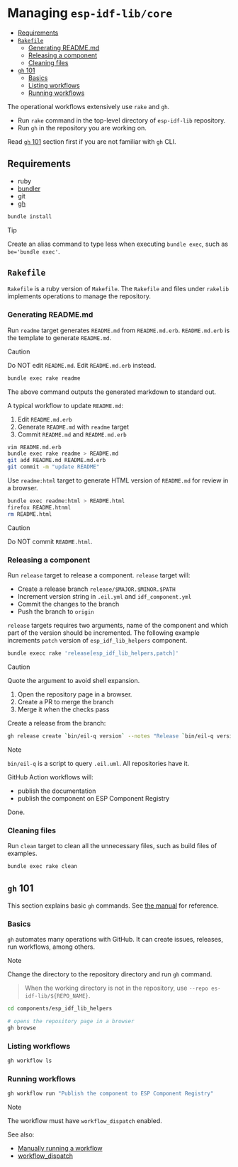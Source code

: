 # Managing `esp-idf-lib/core`

<!-- vim-markdown-toc GFM -->

* [Requirements](#requirements)
* [`Rakefile`](#rakefile)
    * [Generating README.md](#generating-readmemd)
    * [Releasing a component](#releasing-a-component)
    * [Cleaning files](#cleaning-files)
* [`gh` 101](#gh-101)
    * [Basics](#basics)
    * [Listing workflows](#listing-workflows)
    * [Running workflows](#running-workflows)

<!-- vim-markdown-toc -->

The operational workflows extensively use `rake` and `gh`.

* Run `rake` command in the top-level directory of `esp-idf-lib` repository.
* Run `gh` in the repository you are working on.

Read [`gh` 101](#gh-101) section first if you are not familiar with `gh` CLI.

## Requirements

* ruby
* [bundler](https://bundler.io/)
* git
* [gh](https://cli.github.com/)

```sh
bundle install
```

> [!TIP]
> Create an alias command to type less when executing `bundle exec`, such as
> `be='bundle exec'`.

## `Rakefile`

`Rakefile` is a ruby version of `Makefile`. The `Rakefile` and files under
`rakelib` implements operations to manage the repository.

### Generating README.md

Run `readme` target generates `README.md` from `README.md.erb`.
`README.md.erb` is the template to generate `README.md`.

> [!CAUTION]
> Do NOT edit `README.md`. Edit `README.md.erb` instead.

```sh
bundle exec rake readme
```

The above command outputs the generated markdown to standard out.

A typical workflow to update `README.md`:

1. Edit `README.md.erb`
1. Generate `README.md` with `readme` target
1. Commit `README.md` and `README.md.erb`

```sh
vim README.md.erb
bundle exec rake readme > README.md
git add README.md README.md.erb
git commit -m "update README"
```

Use `readme:html` target to generate HTML version of `README.md` for review in
a browser.

```sh
bundle exec readme:html > README.html
firefox README.htnml
rm README.html
```

> [!CAUTION]
> Do NOT commit `README.html`.

### Releasing a component

Run `release` target to release a component. `release` target will:

* Create a release branch `release/$MAJOR.$MINOR.$PATH`
* Increment version string in `.eil.yml` and `idf_component.yml`
* Commit the changes to the branch
* Push the branch to `origin`

`release` targets requires two arguments, name of the component and which part
of the version should be incremented. The following example increments `patch`
version of `esp_idf_lib_helpers` component.

```sh
bundle execc rake 'release[esp_idf_lib_helpers,patch]'
```

> [!CAUTION]
> Quote the argument to avoid shell expansion.

1. Open the repository page in a browser.
2. Create a PR to merge the branch
3. Merge it when the checks pass

Create a release from the branch:

```sh
gh release create `bin/eil-q version` --notes "Release `bin/eil-q version`" --title "Release `bin/eil-q version`"
```

> [!NOTE]
> `bin/eil-q` is a script to query `.eil.uml`. All repositories have it.

GitHub Action workflows will:

* publish the documentation
* publish the component on ESP Component Registry

Done.

### Cleaning files

Run `clean` target to clean all the unnecessary files, such as build files of
examples.

```sh
bundle exec rake clean
```

## `gh` 101

This section explains basic `gh` commands. See
[the manual](https://cli.github.com/manual/gh) for reference.

### Basics

`gh` automates many operations with GitHub. It can create issues, releases,
run workflows, among others.

> [!NOTE]
> Change the directory to the repository directory and run `gh` command.

> When the working directory is not in the repository, use `--repo es-idf-lib/${REPO_NAME}`.

```sh
cd components/esp_idf_lib_helpers

# opens the repository page in a browser
gh browse
```

### Listing workflows

```sh
gh workflow ls
```

### Running workflows

```sh
gh workflow run "Publish the component to ESP Component Registry"
```

> [!NOTE]
> The workflow must have `workflow_dispatch` enabled.

See also:

* [Manually running a workflow](https://docs.github.com/en/actions/how-tos/manage-workflow-runs/manually-run-a-workflow)
* [workflow_dispatch](https://docs.github.com/en/actions/reference/workflows-and-actions/events-that-trigger-workflows#workflow_dispatch)
